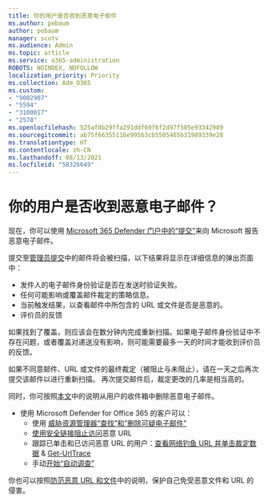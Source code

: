 ```yaml
---
title: 你的用户是否收到恶意电子邮件
ms.author: pebaum
author: pebaum
manager: scotv
ms.audience: Admin
ms.topic: article
ms.service: o365-administration
ROBOTS: NOINDEX, NOFOLLOW
localization_priority: Priority
ms.collection: Adm_O365
ms.custom:
- "9002907"
- "5594"
- "3100017"
- "2578"
ms.openlocfilehash: 525af0b29ffa291ddf69f6f2d97f505e93342989
ms.sourcegitcommit: ab75f66355116e995b3cb5505465b31989339e28
ms.translationtype: HT
ms.contentlocale: zh-CN
ms.lasthandoff: 08/13/2021
ms.locfileid: "58326649"
---
```

# <a name="did-your-users-receive-malicious-email"></a>你的用户是否收到恶意电子邮件？

现在，你可以使用 [Microsoft 365 Defender 门户中的“提交”](https://sip.security.microsoft.com/reportsubmission?viewid=admin)来向 Microsoft 报告恶意电子邮件。

提交至[管理员提交](https://security.microsoft.com/reportsubmission?viewid=admin)中的邮件将会被扫描，以下结果将显示在详细信息的弹出页面中：

- 发件人的电子邮件身份验证是否在发送时验证失败。
- 任何可能影响或覆盖邮件裁定的策略信息。
- 当前触发结果，以查看邮件中所包含的 URL 或文件是否是恶意的。
- 评价员的反馈

如果找到了覆盖，则应该会在数分钟内完成重新扫描。如果电子邮件身份验证中不存在问题，或者覆盖对递送没有影响，则可能需要最多一天的时间才能收到评价员的反馈。

如果不同意邮件、URL 或文件的最终裁定（被阻止与未阻止），请在一天之后再次提交该邮件以进行重新扫描。 再次提交邮件后，裁定更改的几率是相当高的。

同时，你可按照[本文](https://docs.microsoft.com/microsoft-365/compliance/search-for-and-delete-messages-in-your-organization)中的说明从用户的收件箱中删除恶意电子邮件。

- 使用 Microsoft Defender for Office 365 的客户可以：
  - 使用 [威胁资源管理器“查找”和”删除可疑电子邮件”](https://docs.microsoft.com/microsoft-365/security/office-365-security/investigate-malicious-email-that-was-delivered)
  - [使用安全链接阻止访问](https://docs.microsoft.com/microsoft-365/security/office-365-security/safe-links)恶意 URL
  - 跟踪已单击和已访问恶意 URL 的用户：[查看网络钓鱼 URL 并单击裁定数据](https://docs.microsoft.com/microsoft-365/security/office-365-security/threat-explorer) & [Get-UrlTrace](https://docs.microsoft.com/powershell/module/exchange/get-urltrace)
  - 手动[开始“自动调查”](https://docs.microsoft.com/microsoft-365/security/office-365-security/automated-investigation-response-office)

你也可以按照[防范恶意 URL 和文件](https://docs.microsoft.com/microsoft-365/security/office-365-security/protect-against-threats)中的说明，保护自己免受恶意文件和 URL 的侵害。
